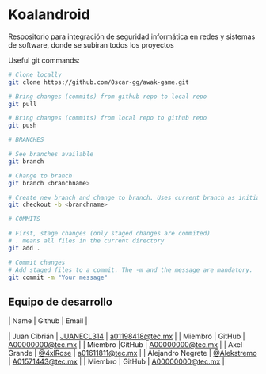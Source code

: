 # Koalandroid
Respositorio para integración de seguridad informática en redes y sistemas de software, donde se subiran todos los proyectos

Useful git commands:

```bash
# Clone locally
git clone https://github.com/Oscar-gg/awak-game.git

# Bring changes (commits) from github repo to local repo
git pull

# Bring changes (commits) from local repo to github repo
git push

# BRANCHES

# See branches available
git branch

# Change to branch
git branch <branchname>

# Create new branch and change to branch. Uses current branch as initial point.
git checkout -b <branchname>

# COMMITS

# First, stage changes (only staged changes are commited)
# . means all files in the current directory
git add .

# Commit changes
# Add staged files to a commit. The -m and the message are mandatory.
git commit -m "Your message"
```


## Equipo de desarrollo

| Name | Github | Email |

| Juan Cibrián | [JUANECL314](https://github.com/JUANECL314) | a01198418@tec.mx |
| Miembro | GitHub | A00000000@tec.mx |
| Miembro |GitHub | A00000000@tec.mx |
| Axel Grande | [@4xlRose](https://github.com/4xlRose)  | a01611811@tec.mx |
| Alejandro Negrete | [@Alekstremo](https://github.com/Alekstremo) | A01571443@tec.mx |
| Miembro | GitHub | A00000000@tec.mx |
